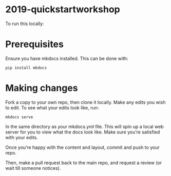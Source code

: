 # 2019-quickstartworkshop

To run this locally:
# Prerequisites

Ensure you have mkdocs installed. This can be done with:

```
pip install mkdocs
```

# Making changes

Fork a copy to your own repo, then clone it locally. Make any edits you wish to edit. To see what your edits look like, run:

```
mkdocs serve
```

In the same directory as your mkdocs.yml file. This will spin up a local web server for you to view what the docs look like. Make sure you’re satisfied with your edits.

Once you’re happy with the content and layout, commit and push to your repo.

Then, make a pull request back to the main repo, and request a review (or wait till someone notices).
